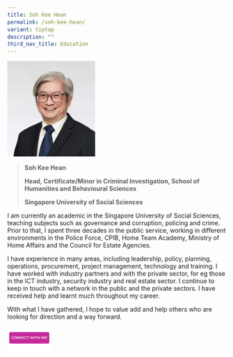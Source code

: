 ```yaml
---
title: Soh Kee Hean
permalink: /soh-kee-hean/
variant: tiptap
description: ""
third_nav_title: Education
---
```

<p></p>
<div class="isomer-image-wrapper">
<img style="width: 40%;" height="auto" width="100%" alt="" src="/images/Profile Photos/Soh_Kee_Hean_1_copy.jpg">
</div>
<p></p>
<blockquote>
<p><strong>Soh Kee Hean</strong>
</p>
<p><strong>Head, Certificate/Minor in Criminal Investigation, School of Humanities and Behavioural Sciences</strong>
</p>
<p><strong>Singapore University of Social Sciences </strong>
</p>
</blockquote>
<p></p>
<p>I am currently an academic in the Singapore University of Social Sciences,
teaching subjects such as governance and corruption, policing and crime.
Prior to that, I spent three decades in the public service, working in
different environments in the Police Force, CPIB, Home Team Academy, Ministry
of Home Affairs and the Council for Estate Agencies.</p>
<p>I have experience in many areas, including leadership, policy, planning,
operations, procurement, project management, technology and training. I
have worked with industry partners and with the private sector, for eg
those in the ICT industry, security industry and real estate sector. I
continue to keep in touch with a network in the public and the private
sectors. I have received help and learnt much throughout my career.</p>
<p>With what I have gathered, I hope to value add and help others who are
looking for direction and a way forward.</p>
<p></p>
<p></p><a class="isomer-image-wrapper" href="https://form.gov.sg/677f3cbb3bcc16aeaba606aa"><img style="width: 20%;" height="auto" width="100%" alt="" src="/images/CONNECT_WITH_ME.png"></a>
<p></p>